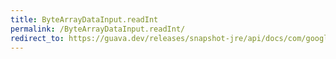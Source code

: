 ```yaml
---
title: ByteArrayDataInput.readInt
permalink: /ByteArrayDataInput.readInt/
redirect_to: https://guava.dev/releases/snapshot-jre/api/docs/com/google/common/io/ByteArrayDataInput.html#readInt--
---
```

